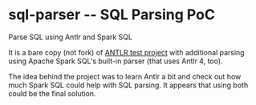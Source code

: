 # sql-parser -- SQL Parsing PoC

Parse SQL using Antlr and Spark SQL

It is a bare copy (not fork) of [ANTLR test project](https://github.com/stevenalexander/antlr-test1) with additional parsing using Apache Spark SQL's built-in parser (that uses Antlr 4, too).

The idea behind the project was to learn Antlr a bit and check out how much Spark SQL could help with SQL parsing. It appears that using both could be the final solution.
